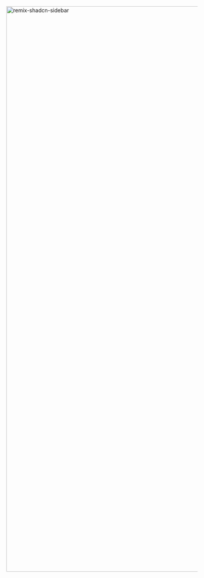 <img width="1487" alt="remix-shadcn-sidebar" src="https://github.com/user-attachments/assets/c5cc4553-45e6-44d0-989e-12b3c872c9b8">

